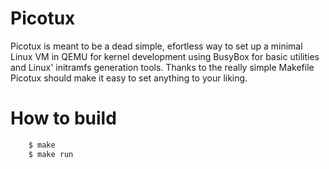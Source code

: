 # Picotux
Picotux is meant to be a dead simple, efortless way to set up a minimal Linux VM
in QEMU for kernel development using BusyBox for basic utilities and Linux'
initramfs generation tools. Thanks to the really simple Makefile Picotux should
make it easy to set anything to your liking.

# How to build
```sh
	$ make
	$ make run
```
